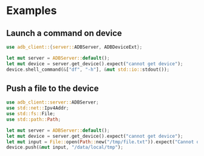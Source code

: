 # Examples

## Launch a command on device

```rust no_run
use adb_client::{server::ADBServer, ADBDeviceExt};

let mut server = ADBServer::default();
let mut device = server.get_device().expect("cannot get device");
device.shell_command(&["df", "-h"], &mut std::io::stdout());
```

## Push a file to the device

```rust no_run
use adb_client::server::ADBServer;
use std::net::Ipv4Addr;
use std::fs::File;
use std::path::Path;

let mut server = ADBServer::default();
let mut device = server.get_device().expect("cannot get device");
let mut input = File::open(Path::new("/tmp/file.txt")).expect("Cannot open file");
device.push(&mut input, "/data/local/tmp");
```
